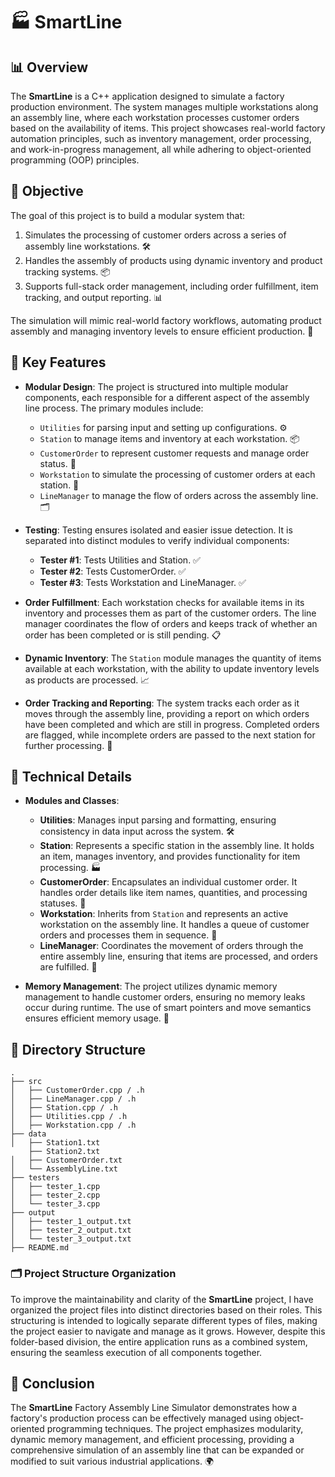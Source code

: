 # 🏭 SmartLine

## 📊 Overview

The **SmartLine** is a C++ application designed to simulate a factory production environment. The system manages multiple workstations along an assembly line, where each workstation processes customer orders based on the availability of items. This project showcases real-world factory automation principles, such as inventory management, order processing, and work-in-progress management, all while adhering to object-oriented programming (OOP) principles.

## 🎯 Objective

The goal of this project is to build a modular system that:
1. Simulates the processing of customer orders across a series of assembly line workstations. 🛠️
2. Handles the assembly of products using dynamic inventory and product tracking systems. 📦
3. Supports full-stack order management, including order fulfillment, item tracking, and output reporting. 📊

The simulation will mimic real-world factory workflows, automating product assembly and managing inventory levels to ensure efficient production. 🚀

## 🌟 Key Features

- **Modular Design**: The project is structured into multiple modular components, each responsible for a different aspect of the assembly line process. The primary modules include:
  - `Utilities` for parsing input and setting up configurations. ⚙️
  - `Station` to manage items and inventory at each workstation. 📦
  - `CustomerOrder` to represent customer requests and manage order status. 📝
  - `Workstation` to simulate the processing of customer orders at each station. 🔄
  - `LineManager` to manage the flow of orders across the assembly line. 🗂️

- **Testing**: Testing ensures isolated and easier issue detection. It is separated into distinct modules to verify individual components:
  - **Tester #1**: Tests Utilities and Station. ✅
  - **Tester #2**: Tests CustomerOrder. ✅
  - **Tester #3**: Tests Workstation and LineManager. ✅

- **Order Fulfillment**: Each workstation checks for available items in its inventory and processes them as part of the customer orders. The line manager coordinates the flow of orders and keeps track of whether an order has been completed or is still pending. 📋

- **Dynamic Inventory**: The `Station` module manages the quantity of items available at each workstation, with the ability to update inventory levels as products are processed. 📈

- **Order Tracking and Reporting**: The system tracks each order as it moves through the assembly line, providing a report on which orders have been completed and which are still in progress. Completed orders are flagged, while incomplete orders are passed to the next station for further processing. 🚦

## 🔧 Technical Details

- **Modules and Classes**:
  - **Utilities**: Manages input parsing and formatting, ensuring consistency in data input across the system. 🛠️
  - **Station**: Represents a specific station in the assembly line. It holds an item, manages inventory, and provides functionality for item processing. 🏭
  - **CustomerOrder**: Encapsulates an individual customer order. It handles order details like item names, quantities, and processing statuses. 📑
  - **Workstation**: Inherits from `Station` and represents an active workstation on the assembly line. It handles a queue of customer orders and processes them in sequence. 🚀
  - **LineManager**: Coordinates the movement of orders through the entire assembly line, ensuring that items are processed, and orders are fulfilled. 🔄

- **Memory Management**: The project utilizes dynamic memory management to handle customer orders, ensuring no memory leaks occur during runtime. The use of smart pointers and move semantics ensures efficient memory usage. 🧠

## 📁 Directory Structure
```
.
├── src
│   ├── CustomerOrder.cpp / .h
│   ├── LineManager.cpp / .h
│   ├── Station.cpp / .h
│   ├── Utilities.cpp / .h
│   ├── Workstation.cpp / .h
├── data
│   ├── Station1.txt
    ├── Station2.txt
│   ├── CustomerOrder.txt
│   └── AssemblyLine.txt
├── testers
│   ├── tester_1.cpp
│   ├── tester_2.cpp
│   └── tester_3.cpp
├── output
│   ├── tester_1_output.txt
│   ├── tester_2_output.txt
│   └── tester_3_output.txt
├── README.md
```


### 🗂️ Project Structure Organization

To improve the maintainability and clarity of the **SmartLine** project, I have organized the project files into distinct directories based on their roles. This structuring is intended to logically separate different types of files, making the project easier to navigate and manage as it grows. However, despite this folder-based division, the entire application runs as a combined system, ensuring the seamless execution of all components together.

## 🏁 Conclusion

The **SmartLine** Factory Assembly Line Simulator demonstrates how a factory's production process can be effectively managed using object-oriented programming techniques. The project emphasizes modularity, dynamic memory management, and efficient processing, providing a comprehensive simulation of an assembly line that can be expanded or modified to suit various industrial applications. 🌍